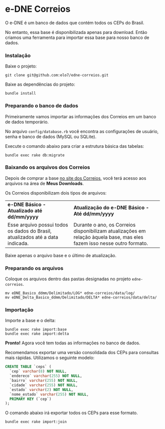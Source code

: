 # e-DNE Correios

O e-DNE é um banco de dados que contém todos os CEPs do Brasil.

No entanto, essa base é disponibilizada apenas para download. Então criamos uma ferramenta para importar essa base para nosso banco de dados.

### Instalação

Baixe o projeto:
```shell
git clone git@github.com:elo7/edne-correios.git
```

Baixe as dependências do projeto:

```shell
bundle install
```

### Preparando o banco de dados

Primeiramente vamos importar as informações dos Correios em um banco de dados temporário.

No arquivo `config/database.rb` você encontra as configurações de usuário, senha e banco de dados (MySQL ou SQLite).

Execute o comando abaixo para criar a estrutura básica das tabelas:

```shell
bundle exec rake db:migrate
```

### Baixando os arquivos dos Correios

Depois de comprar a base [no site dos Correios](http://shopping.correios.com.br/wbm/shopping/script/default.aspx), você terá acesso aos arquivos na área de **Meus Downloads**. 

Os Correios disponibilizam dois tipos de arquivos:

<table>
  <tr>
    <td><strong>e-DNE Básico - Atualizado até dd/mm/yyyy</strong></td>
    <td><strong>Atualização do e-DNE Básico - Até dd/mm/yyyy</strong></td>
  </tr>
  <tr>
    <td>Esse arquivo possui todos os dados do Brasil, atualizados até a data indicada.</td>
    <td>Durante o ano, os Correios disponibilizam atualizações em relação àquela base, mas eles fazem isso nesse outro formato.</td>
    </tr>
</table>

Baixe apenas o arquivo base e o último de atualização.

### Preparando os arquivos

Coloque os arquivos dentro das pastas designadas no projeto `edne-correios`.

```shell
mv eDNE_Basico_ddmm/Delimitado/LOG* edne-correios/data/log/
mv eDNE_Delta_Basico_ddmm/Delimitado/DELTA* edne-correios/data/delta/
```

### Importação

Importe a base e o delta:
```shell
bundle exec rake import:base
bundle exec rake import:delta
```

**Pronto!** Agora você tem todas as informações no banco de dados. 

Recomendamos exportar uma versão consolidada dos CEPs para consultas mais rápidas. Utilizamos o seguinte modelo:
```sql
CREATE TABLE `ceps` (
  `cep` varchar(8) NOT NULL,
  `endereco` varchar(255) NOT NULL,
  `bairro` varchar(255) NOT NULL,
  `cidade` varchar(255) NOT NULL,
  `estado` varchar(2) NOT NULL,
  `nome_estado` varchar(255) NOT NULL,
  PRIMARY KEY (`cep`)
);
```
O comando abaixo irá exportar todos os CEPs para esse formato.
```shell
bundle exec rake import:join
```
